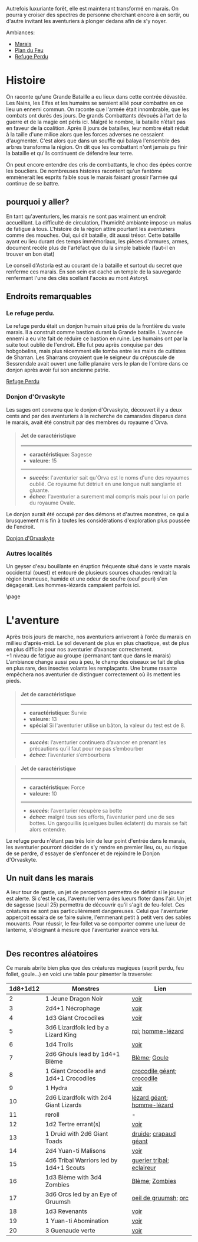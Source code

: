 <div class='pageNumber auto'></div>

Autrefois luxuriante forêt, elle est maintenant transformé en marais.
On pourra y croiser des spectres de personne cherchant encore à en sortir, ou d'autre invitant les aventuriers à plonger dedans afin de s'y noyer.

Ambiances:
- [Marais](https://www.youtube.com/watch?v=kzBx8TWcrG4)
- [Plan du Feu](https://www.youtube.com/watch?v=cA6fqZl1pYs)
- [Refuge Perdu](https://www.youtube.com/watch?v=Jh9E7Cus7JA)


# Histoire

On raconte qu'une Grande Bataille a eu lieux dans cette contrée dévastée. Les Nains, les Elfes et les humains se seraient allié pour combattre en ce lieu un ennemi commun. On raconte que l'armée était innombrable, que les combats ont durés des jours. 
De grands Combattants dévoués à l'art de la guerre et de la magie ont péris ici. 
Malgré le nombre, la bataille n’était pas en faveur de la coalition. Après 8 jours de batailles, leur nombre était réduit à la taille d'une milice alors que les forces adverses ne cessaient d'augmenter. 
C'est alors que dans un souffle qui balaya l'ensemble des arbres transforma la région.
On dit que les combattant n'ont jamais pu finir la bataille et qu'ils continuent de défendre leur terre.


On peut encore entendre des cris de combattants, le choc des épées contre les boucliers. De nombreuses 
histoires racontent qu'un fantôme emmènerait les esprits faible sous le marais faisant grossir l'armée 
qui continue de se battre.


## pourquoi y aller?

En tant qu'aventuriers, les marais ne sont pas vraiment un endroit accueillant. La difficulté de circulation, l'humidité ambiante impose un malus de fatigue à tous.
L'histoire de la région attire pourtant les aventuriers comme des mouches. Oui, qui dit bataille, dit aussi trésor. Cette bataille ayant eu lieu durant des temps immémoriaux, les pièces d'armures, armes, document recèle plus de l'artéfact que du la simple babiole (faut-il en trouver en bon état)

Le conseil d'Astoria est au courant de la bataille et surtout du secret que renferme ces marais. En son sein est caché un temple de la sauvegarde renfermant l'une des clés scellant l'accès au mont Astoryl.

## Endroits remarquables

### Le refuge perdu.

Le refuge perdu était un donjon humain situé près de la frontière du vaste marais. Il a construit comme bastion durant la Grande bataille. L'avancée ennemi a eu vite fait de réduire ce bastion en ruine. Les humains ont par la suite tout oublié de l'endroit. Elle fut peu après conquise par des hobgobelins, mais plus récemment elle tomba entre les mains de cultistes de Sharran. Les Sharrans croyaient que le seigneur du crépuscule de Sessrendale avait ouvert une faille planaire vers le plan de l'ombre dans ce donjon après avoir fui son ancienne patrie.

[Refuge Perdu](Refuge_perdu.md)

### Donjon d'Orvaskyte

Les sages ont convenu que le donjon d'Orvaskyte, découvert il y a deux cents and par des aventuriers à la recherche de camarades disparus dans le marais, avait été construit par des membres du royaume d'Orva.
> #### Jet de caractéristique
> ___
> - **caractéristique:** Sagesse
> - **valeure:** 15
> ___
> - ***succès***: l'aventurier sait qu'Orva est le noms d'une des royaumes oublié. Ce royaume fut détriuit en une longue nuit sanglante et gluante.
> - ***échec***: l'aventurier a surement mal compris mais pour lui on parle du royaume Ovale.

Le donjon aurait été occupé par des démons et d'autres monstres, ce qui a brusquement mis fin à toutes les considérations d'exploration plus poussée de l'endroit.

[Donjon d'Orvaskyte](donjon_orvaskyte.md)

### Autres localités

Un geyser d'eau bouillante en éruption fréquente situé dans le vaste marais occidental (ouest) et entouré de plusieurs 
sources chaudes rendrait la région brumeuse, humide et une odeur de soufre (oeuf pouri) s'en dégagerait. 
Les hommes-lézards campaient parfois ici.

\page 
<div class='pageNumber auto'></div>

# L'aventure

Après trois jours de marche, nos aventuriers arriveront à l’orée du marais en millieu d'après-midi. Le sol devenant de plus en plus chaotique, est de plus en plus difficile pour nos aventurier d’avancer correctement.  
+1 niveau de fatigue au groupe (permanant tant que dans le marais)  
L’ambiance change aussi peu à peu, le champ des oiseaux se fait de plus en plus rare, des insectes volants les remplaçants.
Une brume rasante empêchera nos aventurier de distinguer correctement où ils mettent les pieds.

> #### Jet de caractéristique
> ___
> - **caractéristique:** Survie
> - **valeure:** 13
> - **spécial** Si l'aventurier utilise un bâton, la valeur du test est de 8.
> ___
> - ***succès***: l’aventurier continuera d’avancer en prenant les précautions qu’il faut pour ne pas s’embourber
> - ***échec***: l’aventurier s’embourbera

> #### Jet de caractéristique
> ___
> - **caractéristique:** Force
> - **valeure:** 10
> ___
> - ***succès***: l’aventurier récupère sa botte
> - ***échec***: malgré tous ses efforts, l’aventurier perd une de ses bottes. Un gargouillis (quelques bulles éclatent) du marais se fait alors entendre.

Le refuge perdu n'étant pas très loin de leur point d'entrée dans le marais, les aventurier pourront décider de s'y rendre en premier lieu, ou, au risque de se perdre, d'essayer de s'enfoncer et de rejoindre le Donjon d'Orvaskyte.

## Un nuit dans les marais
A leur tour de garde, un jet de perception permettra de définir si le joueur est alerte. Si c'est le cas, l'aventurier verra des lueurs floter dans l'air. Un jet de sagesse (seuil 25) permettra de découvrir qu'il s'agit de feu-folet. Ces créatures ne sont pas particulièrement dangereuses. Celui que l'aventurier apperçoit essaira de se faire suivre, l'emmenant petit à petit vers des sables mouvants. Pour réussir, le feu-follet va se comporter comme une lueur de lanterne, s'éloignant à mesure que l'aventurier avance vers lui. 

```
```

## Des recontres aléatoires

Ce marais abrite bien plus que des créatures magiques (esprit perdu, feu follet, goule...) en voici une table pour pimenter la traversée: 

| 1d8+1d12| Monstres | Lien |
| -- | -- | -- |
|2|1 Jeune Dragon Noir|[voir](https://www.aidedd.org/dnd/monstres.php?vf=dragon-noir-jeune)|
|3|2d4+1 Nécrophage|[voir](https://www.aidedd.org/dnd/monstres.php?vf=necrophage)|
|4|1d3 Giant Crocodiles|[voir](https://www.aidedd.org/dnd/monstres.php?vf=crocodile-geant)|
|5|3d6 Lizardfolk led by a Lizard King|[roi](https://www.aidedd.org/dnd/monstres.php?vf=roi-reine-lezard); [homme-lézard](https://www.aidedd.org/dnd/monstres.php?vf=homme-lezard)|
|6|1d4 Trolls|[voir](https://www.aidedd.org/dnd/monstres.php?vf=troll)|
|7|2d6 Ghouls lead by 1d4+1 Blème|[Blème](https://www.aidedd.org/dnd/monstres.php?vf=bleme); [Goule](https://www.aidedd.org/dnd/monstres.php?vf=goule)|
|8|1 Giant Crocodile and 1d4+1 Crocodiles|[crocodile géant](https://www.aidedd.org/dnd/monstres.php?vf=crocodile-geant); [crocodile](https://www.aidedd.org/dnd/monstres.php?vf=crocodile)|
|9|1 Hydra|[voir](https://www.aidedd.org/dnd/monstres.php?vf=hydre)|
|10|2d6 Lizardfolk with 2d4 Giant Lizards|[lézard géant](https://www.aidedd.org/dnd/monstres.php?vf=lezard-geant); [homme-lézard](https://www.aidedd.org/dnd/monstres.php?vf=homme-lezard)|
|11| reroll | - |
|12|1d2 Tertre errant(s)|[voir](https://www.aidedd.org/dnd/monstres.php?vf=tertre-errant)|
|13|1 Druid with 2d6 Giant Toads|[druide](https://www.aidedd.org/dnd/monstres.php?vf=druide); [crapaud géant](https://www.aidedd.org/dnd/monstres.php?vf=crapaud-geant)|
|14|2d4 Yuan-ti Malisons|[voir](https://www.aidedd.org/dnd/monstres.php?vf=yuan-ti-malison)|
|15|4d6 Tribal Warriors led by 1d4+1 Scouts| [guerier tribal](https://www.aidedd.org/dnd/monstres.php?vf=guerrier-tribal); [eclaireur](https://www.aidedd.org/dnd/monstres.php?vf=eclaireur)|
|16|1d3 Blème with 3d4 Zombies|[Blème](https://www.aidedd.org/dnd/monstres.php?vf=bleme); [Zombies](https://www.aidedd.org/dnd/monstres.php?vf=zombi)|
|17|3d6 Orcs led by an Eye of Gruumsh|[oeil de gruumsh](https://www.aidedd.org/dnd/monstres.php?vf=orc-oeil-de-gruumsh); [orc](https://www.aidedd.org/dnd/monstres.php?vf=orc)|
|18|1d3 Revenants|[voir](https://www.aidedd.org/dnd/monstres.php?vf=revenant)|
|19|1 Yuan-ti Abomination|[voir](https://www.aidedd.org/dnd/monstres.php?vf=yuan-ti-abomination) |
|20|3 Guenaude verte|[voir](https://www.aidedd.org/dnd/monstres.php?vf=guenaude-verte) |

